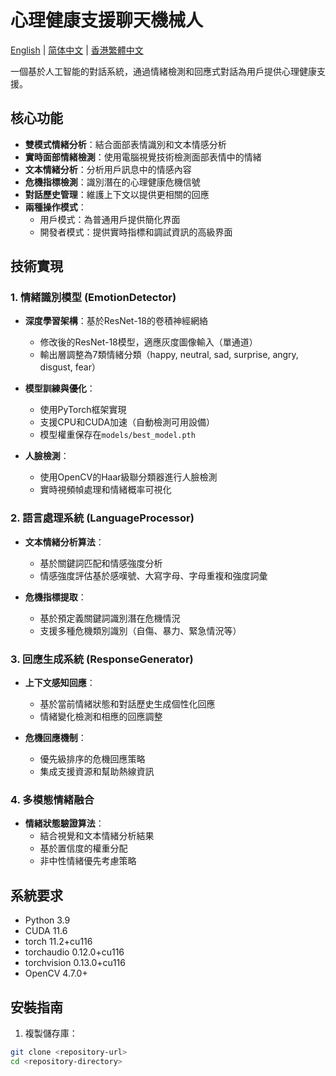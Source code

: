 # 心理健康支援聊天機械人

[English](README.md) | [简体中文](README_zh_CN.md) | [香港繁體中文](README_zh_HK.md)

一個基於人工智能的對話系統，通過情緒檢測和回應式對話為用戶提供心理健康支援。

## 核心功能

- **雙模式情緒分析**：結合面部表情識別和文本情感分析
- **實時面部情緒檢測**：使用電腦視覺技術檢測面部表情中的情緒
- **文本情緒分析**：分析用戶訊息中的情感內容
- **危機指標檢測**：識別潛在的心理健康危機信號
- **對話歷史管理**：維護上下文以提供更相關的回應
- **兩種操作模式**：
  - 用戶模式：為普通用戶提供簡化界面
  - 開發者模式：提供實時指標和調試資訊的高級界面

## 技術實現

### 1. 情緒識別模型 (EmotionDetector)

- **深度學習架構**：基於ResNet-18的卷積神經網絡
  - 修改後的ResNet-18模型，適應灰度圖像輸入（單通道）
  - 輸出層調整為7類情緒分類（happy, neutral, sad, surprise, angry, disgust, fear）
  
- **模型訓練與優化**：
  - 使用PyTorch框架實現
  - 支援CPU和CUDA加速（自動檢測可用設備）
  - 模型權重保存在`models/best_model.pth`

- **人臉檢測**：
  - 使用OpenCV的Haar級聯分類器進行人臉檢測
  - 實時視頻幀處理和情緒概率可視化

### 2. 語言處理系統 (LanguageProcessor)

- **文本情緒分析算法**：
  - 基於關鍵詞匹配和情感強度分析
  - 情感強度評估基於感嘆號、大寫字母、字母重複和強度詞彙
  
- **危機指標提取**：
  - 基於預定義關鍵詞識別潛在危機情況
  - 支援多種危機類別識別（自傷、暴力、緊急情況等）

### 3. 回應生成系統 (ResponseGenerator)

- **上下文感知回應**：
  - 基於當前情緒狀態和對話歷史生成個性化回應
  - 情緒變化檢測和相應的回應調整
  
- **危機回應機制**：
  - 優先級排序的危機回應策略
  - 集成支援資源和幫助熱線資訊

### 4. 多模態情緒融合

- **情緒狀態驗證算法**：
  - 結合視覺和文本情緒分析結果
  - 基於置信度的權重分配
  - 非中性情緒優先考慮策略

## 系統要求

- Python 3.9
- CUDA 11.6
- torch 11.2+cu116
- torchaudio 0.12.0+cu116
- torchvision 0.13.0+cu116
- OpenCV 4.7.0+

## 安裝指南

1. 複製儲存庫：
```bash
git clone <repository-url>
cd <repository-directory>